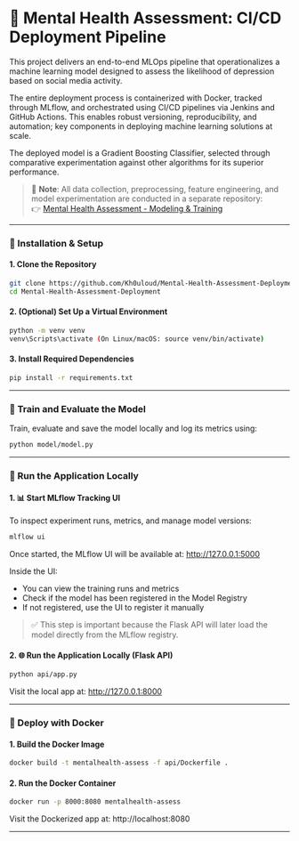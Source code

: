 # 🔁 Mental Health Assessment: CI/CD Deployment Pipeline

This project delivers an end-to-end MLOps pipeline that operationalizes a machine learning model designed to assess the likelihood of depression based on social media activity.

The entire deployment process is containerized with Docker, tracked through MLflow, and orchestrated using CI/CD pipelines via Jenkins and GitHub Actions. This enables robust versioning, reproducibility, and automation; key components in deploying machine learning solutions at scale.

The deployed model is a Gradient Boosting Classifier, selected through comparative experimentation against other algorithms for its superior performance.

> 📌 **Note**: All data collection, preprocessing, feature engineering, and model experimentation are conducted in a separate repository: <br>
> 👉 [Mental Health Assessment - Modeling & Training](https://github.com/Kh0uloud/Modeling-Mental-Health-Trends-Using-Social-Media-Data)
---

### 📆 Installation & Setup

#### 1. Clone the Repository

```bash
git clone https://github.com/Kh0uloud/Mental-Health-Assessment-Deployment.git
cd Mental-Health-Assessment-Deployment
```

#### 2. (Optional) Set Up a Virtual Environment

```bash
python -m venv venv
venv\Scripts\activate (On Linux/macOS: source venv/bin/activate)
```

#### 3. Install Required Dependencies

```bash
pip install -r requirements.txt
```

---

### 🧪 Train and Evaluate the Model

Train, evaluate and save the model locally and log its metrics using:

```bash
python model/model.py
```
---

### 🚀 Run the Application Locally

#### 1. 📊 Start MLflow Tracking UI
To inspect experiment runs, metrics, and manage model versions:
```bash
mlflow ui
```
Once started, the MLflow UI will be available at: http://127.0.0.1:5000

Inside the UI:
* You can view the training runs and metrics
* Check if the model has been registered in the Model Registry
* If not registered, use the UI to register it manually

> ✅ This step is important because the Flask API will later load the model directly from the MLflow registry.

#### 2. 🌐 Run the Application Locally (Flask API)

```bash
python api/app.py
```

Visit the local app at: http://127.0.0.1:8000

---

### 🐳 Deploy with Docker

#### 1. Build the Docker Image

```bash
docker build -t mentalhealth-assess -f api/Dockerfile .
```

#### 2. Run the Docker Container

```bash
docker run -p 8000:8080 mentalhealth-assess
```

Visit the Dockerized app at: http://localhost:8080

---



